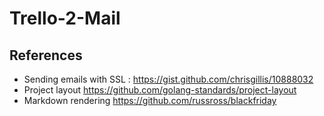 
# Trello-2-Mail



## References

- Sending emails with SSL : https://gist.github.com/chrisgillis/10888032
- Project layout https://github.com/golang-standards/project-layout
- Markdown rendering https://github.com/russross/blackfriday

